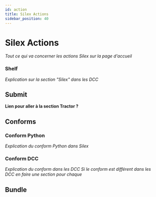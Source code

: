 ```yaml
---
id: action
title: Silex Actions
sidebar_position: 40
---
```


# Silex Actions

_Tout ce qui va concerner les actions Silex sur la page d'accueil_

### Shelf

_Explication sur la section "Silex" dans les DCC_

## Submit

**Lien pour aller à la section Tractor ?**

## Conforms

### Conform Python

_Explication du conform Python dans Silex_

### Conform DCC

_Explication du conform dans les DCC_
_Si le conform est différent dans les DCC en faire une section pour chaque_

## Bundle
